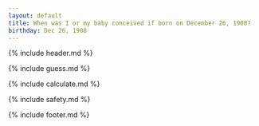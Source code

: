 ```yaml
---
layout: default
title: When was I or my baby conceived if born on December 26, 1908?
birthday: Dec 26, 1908
---
```


{% include header.md %}

{% include guess.md %}

{% include calculate.md %}

{% include safety.md %}

{% include footer.md %}



